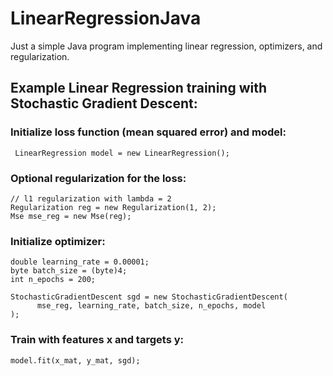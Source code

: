 # LinearRegressionJava
Just a simple Java program implementing linear regression, optimizers, and regularization.

## Example Linear Regression training with Stochastic Gradient Descent:
### Initialize loss function (mean squared error) and model:
```Mse mse = new Mse();
 LinearRegression model = new LinearRegression();
```
### Optional regularization for the loss:
```
// l1 regularization with lambda = 2
Regularization reg = new Regularization(1, 2);
Mse mse_reg = new Mse(reg);
```

### Initialize optimizer:
```
double learning_rate = 0.00001;
byte batch_size = (byte)4;
int n_epochs = 200;

StochasticGradientDescent sgd = new StochasticGradientDescent(
      mse_reg, learning_rate, batch_size, n_epochs, model
);
```

### Train with features x and targets y:
```
model.fit(x_mat, y_mat, sgd);
```


